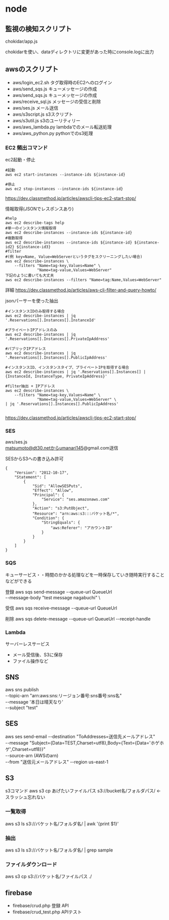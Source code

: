 # node

## 監視の検知スクリプト

chokidar/app.js<br>

chokidarを使い、dataディレクトリに変更があった時にconsole.logに出力

## awsのスクリプト
- aws/login_ec2.sh タグ取得時のEC2へのログイン
- aws/send_sqs.js キューメッセージの作成
- aws/send_sqs.js キューメッセージの作成
- aws/receive_sql.js メッセージの受信と削除
- aws/ses.js メール送信
- aws/s3script.js s3スクリプト
- aws/s3util.js s3のユーリティリー
- aws/aws_lambda.py lambdaでのメール転送処理
- aws/aws_python.py pythonでのs3処理

### EC2 頻出コマンド

ec2起動・停止
```
#起動
aws ec2 start-instances --instance-ids ${instance-id}

#停止
aws ec2 stop-instances --instance-ids ${instance-id}
```

https://dev.classmethod.jp/articles/awscli-tips-ec2-start-stop/


情報取得(JSONでレスポンスあり)
```
#help
aws ec2 describe-tags help
#単一のインスタンス情報取得
aws ec2 describe-instances --instance-ids ${instance-id}
#複数取得
aws ec2 describe-instances --instance-ids ${instance-id} ${instance-id2} ${instance-id3}
#filter
#(例 key=Name, Value=WebServerというタグをスクリーニングしたい場合)
aws ec2 describe-instances \
    --filters "Name=tag-key,Values=Name" \
              "Name=tag-value,Values=WebServer"
下記のように書いても大丈夫
aws ec2 describe-instances --filters "Name=tag:Name,Values=WebServer"
```
詳細
https://dev.classmethod.jp/articles/aws-cli-filter-and-query-howto/

jsonパーサーを使った抽出
```
#インスタンスIDのみ取得する場合
aws ec2 describe-instances | jq '.Reservations[].Instances[].InstanceId'

#プライベートIPアドレスのみ
aws ec2 describe-instances | jq '.Reservations[].Instances[].PrivateIpAddress'

#パブリックIPアドレス
aws ec2 describe-instances | jq '.Reservations[].Instances[].PublicIpAddress'

#インスタンスID、インスタンスタイプ、プライベートIPを取得する場合
aws ec2 describe-instances | jq '.Reservations[].Instances[] | {InstanceId, InstanceType, PrivateIpAddress}'

#filter抽出 + IPアドレス
aws ec2 describe-instances \
    --filters "Name=tag-key,Values=Name" \
              "Name=tag-value,Values=WebServer" \
| jq '.Reservations[].Instances[].PublicIpAddress'


```

https://dev.classmethod.jp/articles/awscli-tips-ec2-start-stop/





### SES
aws/ses.js<br>
matsumoto@dt30.netからumanari145@gmail.com送信

SESからS3への書き込み許可
```
{
    "Version": "2012-10-17",
    "Statement": [
        {
            "Sid": "AllowSESPuts",
            "Effect": "Allow",
            "Principal": {
                "Service": "ses.amazonaws.com"
            },
            "Action": "s3:PutObject",
            "Resource": "arn:aws:s3:::バケット名/*",
            "Condition": {
                "StringEquals": {
                    "aws:Referer": "アカウントID"
                }
            }
        }
    ]
}
```
### SQS

キューサービス・・時間のかかる処理などを一時保存していき随時実行することなどができる

登録
aws sqs send-message --queue-url QueueUrl \
--message-body "test message nagabuchi" \

受信
aws sqs receive-message --queue-url QueueUrl

削除
aws sqs delete-message --queue-url QueueUrl
--receipt-handle

### Lambda
サーバーレスサービス
- メール受信後、S3に保存
- ファイル操作など

## SNS
aws sns publish \
        --topic-arn "arn:aws:sns:リージョン番号:sns番号:sns名" \
        --message '本日は晴天なり' \
        --subject "test"

## SES
aws ses send-email --destination "ToAddresses=送信先メールアドレス" \
 --message "Subject={Data=TEST,Charset=utf8},Body={Text={Data='ホゲホゲ',Charset=utf8}}" \
 --source-arn (AWSのarn) \
 --from "送信元メールアドレス" --region us-east-1

## S3
s3コマンド
aws s3 cp あげたいファイルパス s3://bucket名/フォルダパス/ ←スラッシュ忘れない

### 一覧取得
aws s3 ls s3://バケット名/フォルダ名/ | awk '{print $1}'

### 抽出
aws s3 ls s3://バケット名/フォルダ名/ | grep sample

### ファイルダウンロード
aws s3 cp s3://バケット名/ファイルパス ./

## firebase

- firebase/crud.php 登録 API
- firebase/crud_test.php APIテスト
